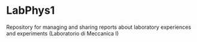 # LabPhys1
Repository for managing and sharing reports about laboratory experiences and experiments (Laboratorio di Meccanica I)
